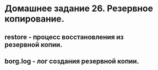 # Домашнее задание 26. Резервное копирование.

## restore - процесс восстановления из резервной копии.
## borg.log - лог создания резервной копии.